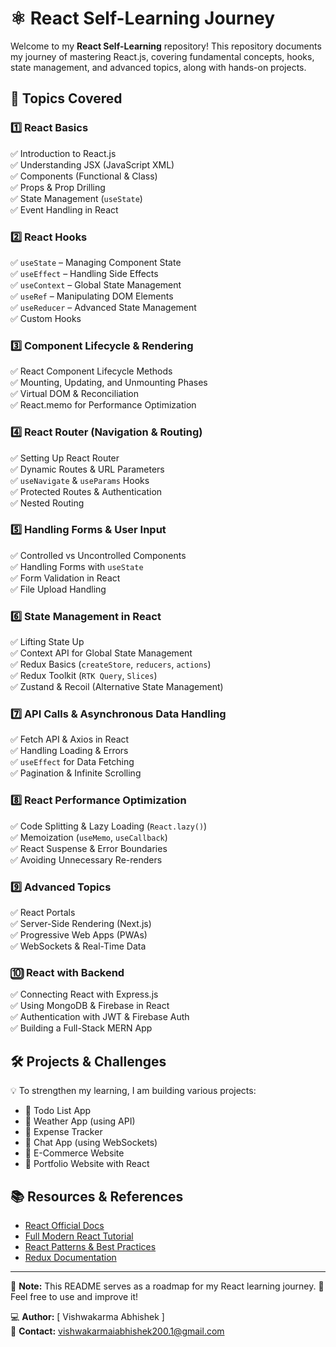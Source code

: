 # ⚛️ React Self-Learning Journey  

Welcome to my **React Self-Learning** repository! This repository documents my journey of mastering React.js, covering fundamental concepts, hooks, state management, and advanced topics, along with hands-on projects.  

## 📌 Topics Covered  

### 1️⃣ **React Basics**  
✅ Introduction to React.js  
✅ Understanding JSX (JavaScript XML)  
✅ Components (Functional & Class)  
✅ Props & Prop Drilling  
✅ State Management (`useState`)  
✅ Event Handling in React  

### 2️⃣ **React Hooks**  
✅ `useState` – Managing Component State  
✅ `useEffect` – Handling Side Effects  
✅ `useContext` – Global State Management  
✅ `useRef` – Manipulating DOM Elements  
✅ `useReducer` – Advanced State Management  
✅ Custom Hooks  

### 3️⃣ **Component Lifecycle & Rendering**  
✅ React Component Lifecycle Methods  
✅ Mounting, Updating, and Unmounting Phases  
✅ Virtual DOM & Reconciliation  
✅ React.memo for Performance Optimization  

### 4️⃣ **React Router (Navigation & Routing)**  
✅ Setting Up React Router  
✅ Dynamic Routes & URL Parameters  
✅ `useNavigate` & `useParams` Hooks  
✅ Protected Routes & Authentication  
✅ Nested Routing  

### 5️⃣ **Handling Forms & User Input**  
✅ Controlled vs Uncontrolled Components  
✅ Handling Forms with `useState`  
✅ Form Validation in React  
✅ File Upload Handling  

### 6️⃣ **State Management in React**  
✅ Lifting State Up  
✅ Context API for Global State Management  
✅ Redux Basics (`createStore`, `reducers`, `actions`)  
✅ Redux Toolkit (`RTK Query`, `Slices`)  
✅ Zustand & Recoil (Alternative State Management)  

### 7️⃣ **API Calls & Asynchronous Data Handling**  
✅ Fetch API & Axios in React  
✅ Handling Loading & Errors  
✅ `useEffect` for Data Fetching  
✅ Pagination & Infinite Scrolling  

### 8️⃣ **React Performance Optimization**  
✅ Code Splitting & Lazy Loading (`React.lazy()`)  
✅ Memoization (`useMemo`, `useCallback`)  
✅ React Suspense & Error Boundaries  
✅ Avoiding Unnecessary Re-renders  

### 9️⃣ **Advanced Topics**  
✅ React Portals  
✅ Server-Side Rendering (Next.js)  
✅ Progressive Web Apps (PWAs)  
✅ WebSockets & Real-Time Data  

### 🔟 **React with Backend**  
✅ Connecting React with Express.js  
✅ Using MongoDB & Firebase in React  
✅ Authentication with JWT & Firebase Auth  
✅ Building a Full-Stack MERN App  

## 🛠️ **Projects & Challenges**  
💡 To strengthen my learning, I am building various projects:  
- 🔹 Todo List App  
- 🔹 Weather App (using API)  
- 🔹 Expense Tracker  
- 🔹 Chat App (using WebSockets)  
- 🔹 E-Commerce Website  
- 🔹 Portfolio Website with React  

## 📚 **Resources & References**  
- [React Official Docs](https://react.dev/)  
- [Full Modern React Tutorial](https://www.freecodecamp.org/news/the-react-handbook/)  
- [React Patterns & Best Practices](https://reactpatterns.com/)  
- [Redux Documentation](https://redux.js.org/)  

---

📌 **Note:** This README serves as a roadmap for my React learning journey. 🚀 Feel free to use and improve it!  

💻 **Author:** [ Vishwakarma Abhishek ]  
📧 **Contact:** vishwakarmaiabhishek200.1@gmail.com

